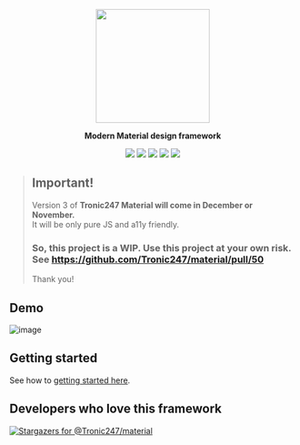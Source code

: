 <p align="center"><img src="https://user-images.githubusercontent.com/76736580/129062328-0df40878-f5ac-4e57-8d38-2b13ab6ae149.gif" height="200"/></p>
<p align="center"><b>Modern Material design framework</b></p>
<p align="center"><img src="https://img.shields.io/github/stars/tronic247/material?style=flat-square"/>
<img src="https://img.shields.io/github/last-commit/tronic247/material?style=flat-square"/>
<img src="https://img.shields.io/github/issues/tronic247/material?style=flat-square"/>
<img src="https://img.shields.io/badge/Tronic247-Product-%23e41c26"/>  
  <a href="https://discord.gg/Xusx5WFwMH"> <img src="https://img.shields.io/discord/868761454914981941.svg?label=&logo=discord&logoColor=ffffff&color=7389D8&labelColor=6A7EC2"/> </a>
</p>

>## Important!
> Version 3 of <b>Tronic247 Material will come in December or November.</b><br>
> It will be only pure JS and a11y friendly.
> ### So, this project is a WIP. Use this project at your own risk. See https://github.com/Tronic247/material/pull/50
> Thank you!

## Demo
![image](https://user-images.githubusercontent.com/76736580/130359045-3fb3dcb1-f3c1-441a-a18c-606a2238409a.png)

## Getting started
See how to [getting started here](https://material.pages.dev/getting-started).

## Developers who love this framework
[![Stargazers for @Tronic247/material](https://reporoster.com/stars/notext/Tronic247/material)](https://github.com/Tronic247/material/stargazers)


